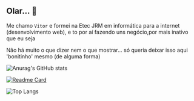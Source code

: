 ## Olar... 👋

Me chamo ```Vitor``` e formei na Etec JRM em informática para a internet (desenvolvimento web), e to por aí fazendo uns negócio,por mais inativo que eu seja

Não há muito o que dizer nem o que mostrar... só queria deixar isso aqui 'bonitinho' mesmo (de alguma forma)

![Anurag's GitHub stats](https://github-readme-stats.vercel.app/api?username=vithord&show_icons=true&theme=synthwave&include_all_commits=true)

[![Readme Card](https://github-readme-stats.vercel.app/api/pin/?username=vithord&repo=Loja&theme=synthwave&include_all_commits=true&include_all_commits=true&langs_count=20)](https://github.com/vithord/Loja)

![Top Langs](https://github-readme-stats.vercel.app/api/top-langs/?username=vithord&theme=cobalt&include_all_commits=true&langs_count=20)
